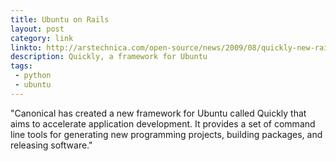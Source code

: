 ```yaml
---
title: Ubuntu on Rails
layout: post
category: link
linkto: http://arstechnica.com/open-source/news/2009/08/quickly-new-rails-like-rapid-development-tools-for-ubuntu.ars
description: Quickly, a framework for Ubuntu
tags:
 - python
 - ubuntu
---
```

"Canonical has created a new framework for Ubuntu called Quickly that aims to accelerate application development. It provides a set of command line tools for generating new programming projects, building packages, and releasing software."